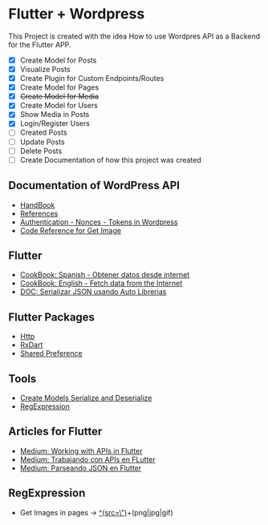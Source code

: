 # Flutter + Wordpress

This Project is created with the idea How to use Wordpres API as a Backend for the Flutter APP.

- [x] Create Model for Posts
- [x] Visualize Posts
- [x] Create Plugin for Custom Endpoints/Routes 
- [x] Create Model for Pages
- [x] ~~Create Model for Media~~
- [x] Create Model for Users
- [x] Show Media in Posts
- [x] Login/Register Users
- [ ] Created Posts
- [ ] Update Posts
- [ ] Delete Posts
- [ ] Create Documentation of how this project was created

## Documentation of WordPress API

- [HandBook](https://developer.wordpress.org/rest-api/)
- [References](https://developer.wordpress.org/rest-api/reference/)
- [Authentication - Nonces - Tokens in Wordpress](https://codex.wordpress.org/WordPress_Nonces)
- [Code Reference for Get Image](https://developer.wordpress.org/reference/functions/get_the_post_thumbnail_url/)

## Flutter

- [CookBook: Spanish - Obtener datos desde internet](https://flutter-es.io/docs/cookbook/networking/fetch-data)
- [CookBook: English - Fetch data from the Internet](https://flutter.dev/docs/cookbook/networking/fetch-data)
- [DOC: Serializar JSON usando Auto Librerias](https://flutter-es.io/docs/development/data-and-backend/json#serializar-json-usando-librer%C3%ADas-de-auto-generaci%C3%B3n-de-c%C3%B3digo)

## Flutter Packages

- [Http](https://pub.dev/packages/http)
- [RxDart](https://pub.dev/packages/rxdart)
- [Shared Preference](https://pub.dev/packages/shared_preferences)

## Tools

- [Create Models Serialize and Deserialize](https://app.quicktype.io/)
- [RegExpression](https://regexr.com/)

## Articles for Flutter

- [Medium: Working with APIs in Flutter](https://medium.com/flutter-community/working-with-apis-in-flutter-8745968103e9)
- [Medium: Trabajando con APIs en FLutter](https://medium.com/comunidad-flutter/trabajando-con-api-en-flutter-2e49b78b6b98)
- [Medium: Parseando JSON en Flutter](https://medium.com/@carlosAmillan/parseando-json-complejo-en-flutter-18d46c0eb045)

## RegExpression

- Get Images in pages -> [^(src=\\")]([^"])+(png|jpg|gif)
